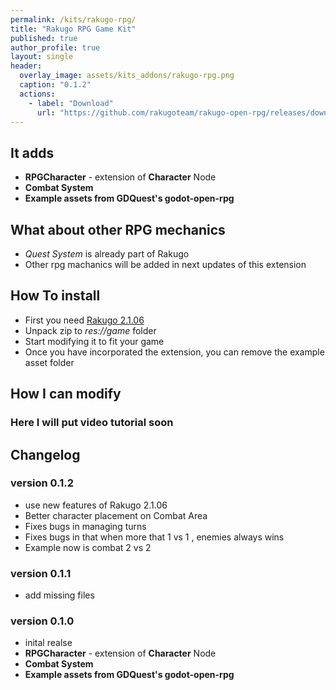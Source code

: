 ```yaml
---
permalink: /kits/rakugo-rpg/
title: "Rakugo RPG Game Kit"
published: true
author_profile: true
layout: single
header:
  overlay_image: assets/kits_addons/rakugo-rpg.png
  caption: "0.1.2"
  actions:
    - label: "Download"
      url: "https://github.com/rakugoteam/rakugo-open-rpg/releases/download/0.1.2/rpg-game-kit-0.1.2.zip"
---
```


<!-- if I need gallery: https://mmistakes.github.io/minimal-mistakes/post%20formats/post-gallery/ -->

## It adds

- **RPGCharacter** - extension of **Character** Node
- **Combat System**
- **Example assets from GDQuest's godot-open-rpg**

## What about other RPG mechanics

- *Quest System* is already part of Rakugo
- Other rpg machanics will be added in next updates of this extension

## How To install

- First you need [Rakugo 2.1.06](/download/)
- Unpack zip to _res://game_ folder
- Start modifying it to fit your game
- Once you have incorporated the extension, you can remove the example asset folder

## How I can modify

### Here I will put video tutorial soon

## Changelog

### version 0.1.2

- use new features of Rakugo 2.1.06
- Better character placement on Combat Area
- Fixes bugs in managing turns
- Fixes bugs in that when more that 1 vs 1 , enemies always wins
- Example now is combat 2 vs 2

### version 0.1.1

- add missing files 

### version 0.1.0

- inital realse
- **RPGCharacter** - extension of **Character** Node
- **Combat System**
- **Example assets from GDQuest's godot-open-rpg**

